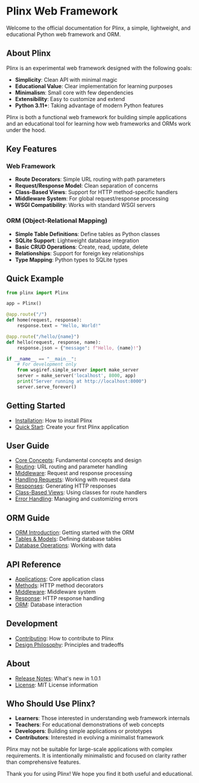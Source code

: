 # Plinx Web Framework

Welcome to the official documentation for Plinx, a simple, lightweight, and educational Python web framework and ORM.

## About Plinx

Plinx is an experimental web framework designed with the following goals:

- **Simplicity**: Clean API with minimal magic
- **Educational Value**: Clear implementation for learning purposes
- **Minimalism**: Small core with few dependencies
- **Extensibility**: Easy to customize and extend
- **Python 3.11+**: Taking advantage of modern Python features

Plinx is both a functional web framework for building simple applications and an educational tool for learning how web frameworks and ORMs work under the hood.

## Key Features

### Web Framework

- **Route Decorators**: Simple URL routing with path parameters
- **Request/Response Model**: Clean separation of concerns
- **Class-Based Views**: Support for HTTP method-specific handlers
- **Middleware System**: For global request/response processing
- **WSGI Compatibility**: Works with standard WSGI servers

### ORM (Object-Relational Mapping)

- **Simple Table Definitions**: Define tables as Python classes
- **SQLite Support**: Lightweight database integration
- **Basic CRUD Operations**: Create, read, update, delete
- **Relationships**: Support for foreign key relationships
- **Type Mapping**: Python types to SQLite types

## Quick Example

```python
from plinx import Plinx

app = Plinx()

@app.route("/")
def home(request, response):
    response.text = "Hello, World!"

@app.route("/hello/{name}")
def hello(request, response, name):
    response.json = {"message": f"Hello, {name}!"}

if __name__ == "__main__":
    # For development only
    from wsgiref.simple_server import make_server
    server = make_server('localhost', 8000, app)
    print("Server running at http://localhost:8000")
    server.serve_forever()
```

## Getting Started

- [Installation](getting-started/installation.md): How to install Plinx
- [Quick Start](getting-started/quick-start.md): Create your first Plinx application

## User Guide

- [Core Concepts](user-guide/core-concepts.md): Fundamental concepts and design
- [Routing](user-guide/routing.md): URL routing and parameter handling
- [Middleware](user-guide/middleware.md): Request and response processing
- [Handling Requests](user-guide/handling-requests.md): Working with request data
- [Responses](user-guide/responses.md): Generating HTTP responses
- [Class-Based Views](user-guide/class-based-views.md): Using classes for route handlers
- [Error Handling](user-guide/error-handling.md): Managing and customizing errors

## ORM Guide

- [ORM Introduction](orm/introduction.md): Getting started with the ORM
- [Tables & Models](orm/tables-and-models.md): Defining database tables
- [Database Operations](orm/database-operations.md): Working with data

## API Reference

- [Applications](api/applications.md): Core application class
- [Methods](api/methods.md): HTTP method decorators
- [Middleware](api/middleware.md): Middleware system
- [Response](api/response.md): HTTP response handling
- [ORM](api/orm.md): Database interaction

## Development

- [Contributing](development/contributing.md): How to contribute to Plinx
- [Design Philosophy](development/design-philosophy.md): Principles and tradeoffs

## About

- [Release Notes](about/release-notes.md): What's new in 1.0.1
- [License](about/license.md): MIT License information

## Who Should Use Plinx?

- **Learners**: Those interested in understanding web framework internals
- **Teachers**: For educational demonstrations of web concepts
- **Developers**: Building simple applications or prototypes
- **Contributors**: Interested in evolving a minimalist framework

Plinx may not be suitable for large-scale applications with complex requirements. It is intentionally minimalistic and focused on clarity rather than comprehensive features.

Thank you for using Plinx! We hope you find it both useful and educational.